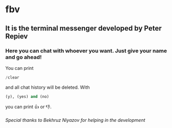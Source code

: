 # fbv 
## It is the terminal messenger developed by Peter Repiev
### Here you can chat with whoever you want. Just give your name and go ahead!
You can print
```python
/clear
```
and all chat history will be deleted.
With
```python
(y), (yes) and (no)
```
you can print 👍 or 👎.
###### Special thanks to Bekhruz Niyazov for helping in the development

